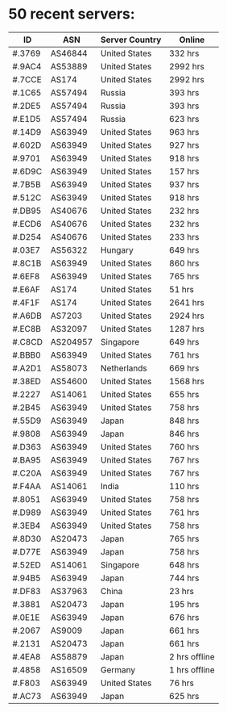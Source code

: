# 50 recent servers:

| ID | ASN | Server Country | Online |
| ------ | ------ | ------ | ------ |
| #.3769 | AS46844 | United States | 332 hrs |
| #.9AC4 | AS53889 | United States | 2992 hrs |
| #.7CCE | AS174 | United States | 2992 hrs |
| #.1C65 | AS57494 | Russia | 393 hrs |
| #.2DE5 | AS57494 | Russia | 393 hrs |
| #.E1D5 | AS57494 | Russia | 623 hrs |
| #.14D9 | AS63949 | United States | 963 hrs |
| #.602D | AS63949 | United States | 927 hrs |
| #.9701 | AS63949 | United States | 918 hrs |
| #.6D9C | AS63949 | United States | 157 hrs |
| #.7B5B | AS63949 | United States | 937 hrs |
| #.512C | AS63949 | United States | 918 hrs |
| #.DB95 | AS40676 | United States | 232 hrs |
| #.ECD6 | AS40676 | United States | 232 hrs |
| #.D254 | AS40676 | United States | 233 hrs |
| #.03E7 | AS56322 | Hungary | 649 hrs |
| #.8C1B | AS63949 | United States | 860 hrs |
| #.6EF8 | AS63949 | United States | 765 hrs |
| #.E6AF | AS174 | United States | 51 hrs |
| #.4F1F | AS174 | United States | 2641 hrs |
| #.A6DB | AS7203 | United States | 2924 hrs |
| #.EC8B | AS32097 | United States | 1287 hrs |
| #.C8CD | AS204957 | Singapore | 649 hrs |
| #.BBB0 | AS63949 | United States | 761 hrs |
| #.A2D1 | AS58073 | Netherlands | 669 hrs |
| #.38ED | AS54600 | United States | 1568 hrs |
| #.2227 | AS14061 | United States | 655 hrs |
| #.2B45 | AS63949 | United States | 758 hrs |
| #.55D9 | AS63949 | Japan | 848 hrs |
| #.9808 | AS63949 | Japan | 846 hrs |
| #.D363 | AS63949 | United States | 760 hrs |
| #.BA95 | AS63949 | United States | 767 hrs |
| #.C20A | AS63949 | United States | 767 hrs |
| #.F4AA | AS14061 | India | 110 hrs |
| #.8051 | AS63949 | United States | 758 hrs |
| #.D989 | AS63949 | United States | 761 hrs |
| #.3EB4 | AS63949 | United States | 758 hrs |
| #.8D30 | AS20473 | Japan | 765 hrs |
| #.D77E | AS63949 | Japan | 758 hrs |
| #.52ED | AS14061 | Singapore | 648 hrs |
| #.94B5 | AS63949 | Japan | 744 hrs |
| #.DF83 | AS37963 | China | 23 hrs |
| #.3881 | AS20473 | Japan | 195 hrs |
| #.0E1E | AS63949 | Japan | 676 hrs |
| #.2067 | AS9009 | Japan | 661 hrs |
| #.2131 | AS20473 | Japan | 661 hrs |
| #.4EA8 | AS58879 | Japan | 2 hrs offline |
| #.4858 | AS16509 | Germany | 1 hrs offline |
| #.F803 | AS63949 | United States | 76 hrs |
| #.AC73 | AS63949 | Japan | 625 hrs |

